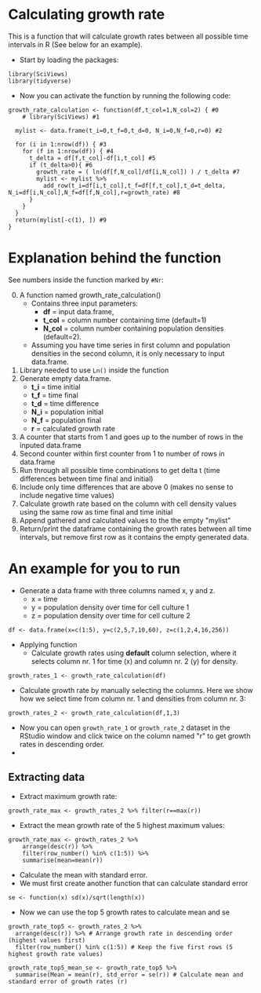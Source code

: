 # Calculating growth rate
This is a function that will calculate growth rates between all possible time intervals in R (See below for an example).


- Start by loading the packages:

```
library(SciViews)
library(tidyverse)
```

- Now you can activate the function by running the following code:

```
growth_rate_calculation <- function(df,t_col=1,N_col=2) { #0
	# library(SciViews) #1
  
  mylist <- data.frame(t_i=0,t_f=0,t_d=0, N_i=0,N_f=0,r=0) #2
  
  for (i in 1:nrow(df)) { #3
    for (f in 1:nrow(df)) { #4
      t_delta = df[f,t_col]-df[i,t_col] #5
      if (t_delta>0){ #6
        growth_rate = ( ln(df[f,N_col]/df[i,N_col]) ) / t_delta #7
        mylist <- mylist %>%
          add_row(t_i=df[i,t_col],t_f=df[f,t_col],t_d=t_delta, N_i=df[i,N_col],N_f=df[f,N_col],r=growth_rate) #8
      }
    }
  }
  return(mylist[-c(1), ]) #9
}
```


# Explanation behind the function
See numbers inside the function marked by `#Nr`:

0. A function named growth_rate_calculation()
	- Contains three input parameters:
		- **df** = input data.frame, 
		- **t_col** = column number containing time (default=1) 
		- **N_col** = column number containing population densities (default=2).
	- Assuming you have time series in first column and population densities in the second column, it is only necessary to input data.frame.
1. Library needed to use `Ln()` inside the function
2. Generate empty data.frame.
	- **t_i** = time initial
	- **t_f** = time final
	- **t_d** = time difference
	- **N_i** = population initial
	- **N_f** = population final
	- **r** = calculated growth rate
4. A counter that starts from 1 and goes up to the number of rows in the inputed data.frame
5. Second counter within first counter from 1 to number of rows in data.frame
6. Run through all possible time combinations to get delta t (time differences between time final and initial)
7. Include only time differences that are above 0 (makes no sense to include negative time values)
8. Calculate growth rate based on the column with cell density values using the same row as time final and time initial
9. Append gathered and calculated values to the the empty "mylist"
10. Return/print the dataframe containing the growth rates between all time intervals, but remove first row as it contains the empty generated data.

# An example for you to run

- Generate a data frame with three columns named x, y and z.
	- x = time
	- y = population density over time for cell culture 1
	- z = population density over time for cell culture 2

```
df <- data.frame(x=c(1:5), y=c(2,5,7,10,60), z=c(1,2,4,16,256))
```

- Applying function
	- Calculate growth rates using **default** column selection, where it selects column nr. 1 for time (x) and column nr. 2 (y) for density.
```
growth_rates_1 <- growth_rate_calculation(df) 
```

- Calculate growth rate by manually selecting the columns. Here we show how we select time from column nr. 1 and densities from column nr. 3:
```
growth_rates_2 <- growth_rate_calculation(df,1,3) 
```
- Now you can open `growth_rate_1` or `growth_rate_2` dataset in the RStudio window and click twice on the column named "r" to get growth rates in descending order.
- 

## Extracting data

- Extract maximum growth rate:
```
growth_rate_max <- growth_rates_2 %>% filter(r==max(r))
```

- Extract the mean growth rate of the 5 highest maximum values:
```
growth_rate_max <- growth_rates_2 %>% 
	arrange(desc(r)) %>% 
	filter(row_number() %in% c(1:5)) %>% 
	summarise(mean=mean(r))
```

- Calculate the mean with standard error.
- We must first create another function that can calculate standard error
```
se <- function(x) sd(x)/sqrt(length(x))
```

- Now we can use the top 5 growth rates to calculate mean and se
```
growth_rate_top5 <- growth_rates_2 %>% 
  arrange(desc(r)) %>% # Arrange growth rate in descending order (highest values first)
  filter(row_number() %in% c(1:5)) # Keep the five first rows (5 highest growth rate values)

growth_rate_top5_mean_se <- growth_rate_top5 %>% 
  summarise(Mean = mean(r), std_error = se(r)) # Calculate mean and standard error of growth rates (r)



```
